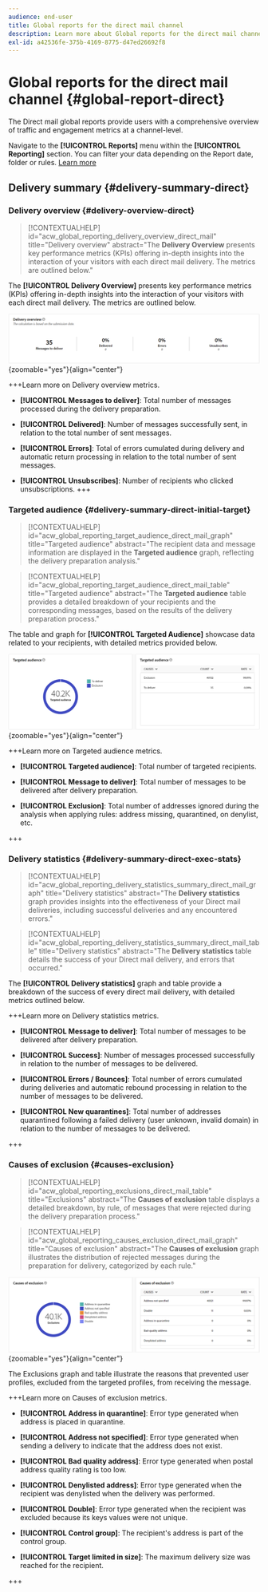 ```yaml
---
audience: end-user
title: Global reports for the direct mail channel
description: Learn more about Global reports for the direct mail channel
exl-id: a42536fe-375b-4169-8775-d47ed26692f8
---
```

# Global reports for the direct mail channel {#global-report-direct}

The Direct mail global reports provide users with a comprehensive overview of traffic and engagement metrics at a channel-level.

Navigate to the **[!UICONTROL Reports]** menu within the **[!UICONTROL Reporting]** section. You can filter your data depending on the Report date, folder or rules. [Learn more](global-reports.md)

## Delivery summary {#delivery-summary-direct}

### Delivery overview {#delivery-overview-direct}

>[!CONTEXTUALHELP]
>id="acw_global_reporting_delivery_overview_direct_mail"
>title="Delivery overview"
>abstract="The **Delivery Overview** presents key performance metrics (KPIs) offering in-depth insights into the interaction of your visitors with each direct mail delivery. The metrics are outlined below."

The **[!UICONTROL Delivery Overview]** presents key performance metrics (KPIs) offering in-depth insights into the interaction of your visitors with each direct mail delivery. The metrics are outlined below.

![](assets/global_report_direct_mail_delivery_overview.png){zoomable="yes"}{align="center"}

+++Learn more on Delivery overview metrics.

* **[!UICONTROL Messages to deliver]**: Total number of messages processed during the delivery preparation.

* **[!UICONTROL Delivered]**: Number of messages successfully sent, in relation to the total number of sent messages.

* **[!UICONTROL Errors]**: Total of errors cumulated during delivery and automatic return processing in relation to the total number of sent messages.

* **[!UICONTROL Unsubscribes]**: Number of recipients who clicked unsubscriptions.
+++

### Targeted audience {#delivery-summary-direct-initial-target}

>[!CONTEXTUALHELP]
>id="acw_global_reporting_target_audience_direct_mail_graph"
>title="Targeted audience"
>abstract="The recipient data and message information are displayed in the **Targeted audience** graph, reflecting the delivery preparation analysis."

>[!CONTEXTUALHELP]
>id="acw_global_reporting_target_audience_direct_mail_table"
>title="Targeted audience"
>abstract="The **Targeted audience** table provides a detailed breakdown of your recipients and the corresponding messages, based on the results of the delivery preparation process."

The table and graph for **[!UICONTROL Targeted Audience]** showcase data related to your recipients, with detailed metrics provided below.

![](assets/global_report_direct_mail_targeted_audience.png){zoomable="yes"}{align="center"}

+++Learn more on Targeted audience metrics.

* **[!UICONTROL Targeted audience]**: Total number of targeted recipients.

* **[!UICONTROL Message to deliver]**: Total number of messages to be delivered after delivery preparation.

* **[!UICONTROL Exclusion]**: Total number of addresses ignored during the analysis when applying rules: address missing, quarantined, on denylist, etc.

+++

### Delivery statistics {#delivery-summary-direct-exec-stats}

>[!CONTEXTUALHELP]
>id="acw_global_reporting_delivery_statistics_summary_direct_mail_graph"
>title="Delivery statistics"
>abstract="The **Delivery statistics** graph provides insights into the effectiveness of your Direct mail deliveries, including successful deliveries and any encountered errors."

>[!CONTEXTUALHELP]
>id="acw_global_reporting_delivery_statistics_summary_direct_mail_table"
>title="Delivery statistics"
>abstract="The **Delivery statistics** table details the success of your Direct mail delivery, and errors that occurred."

The **[!UICONTROL Delivery statistics]** graph and table provide a breakdown of the success of every direct mail delivery, with detailed metrics outlined below.

+++Learn more on Delivery statistics metrics.

* **[!UICONTROL Message to deliver]**: Total number of messages to be delivered after delivery preparation.

* **[!UICONTROL Success]**: Number of messages processed successfully in relation to the number of messages to be delivered.

* **[!UICONTROL Errors / Bounces]**: Total number of errors cumulated during deliveries and automatic rebound processing in relation to the number of messages to be delivered.

* **[!UICONTROL New quarantines]**: Total number of addresses quarantined following a failed delivery (user unknown, invalid domain) in relation to the number of messages to be delivered.

+++

### Causes of exclusion {#causes-exclusion}

>[!CONTEXTUALHELP]
>id="acw_global_reporting_exclusions_direct_mail_table"
>title="Exclusions"
>abstract="The **Causes of exclusion** table displays a detailed breakdown, by rule, of messages that were rejected during the delivery preparation process."

>[!CONTEXTUALHELP]
>id="acw_global_reporting_causes_exclusion_direct_mail_graph"
>title="Causes of exclusion"
>abstract="The **Causes of exclusion** graph illustrates the distribution of rejected messages during the preparation for delivery, categorized by each rule."

![](assets/global_report_direct_mail_exclusions.png){zoomable="yes"}{align="center"}

The Exclusions graph and table illustrate the reasons that prevented user profiles, excluded from the targeted profiles, from receiving the message.

+++Learn more on Causes of exclusion metrics.

* **[!UICONTROL Address in quarantine]**: Error type generated when address is placed in quarantine.

* **[!UICONTROL Address not specified]**: Error type generated when sending a delivery to indicate that the address does not exist.

* **[!UICONTROL Bad quality address]**: Error type generated when postal address quality rating is too low.

* **[!UICONTROL Denylisted address]**: Error type generated when the recipient was denylisted when the delivery was performed.

* **[!UICONTROL Double]**: Error type generated when the recipient was excluded because its keys values were not unique.

* **[!UICONTROL Control group]**: The recipient's address is part of the control group.

* **[!UICONTROL Target limited in size]**: The maximum delivery size was reached for the recipient.

+++
